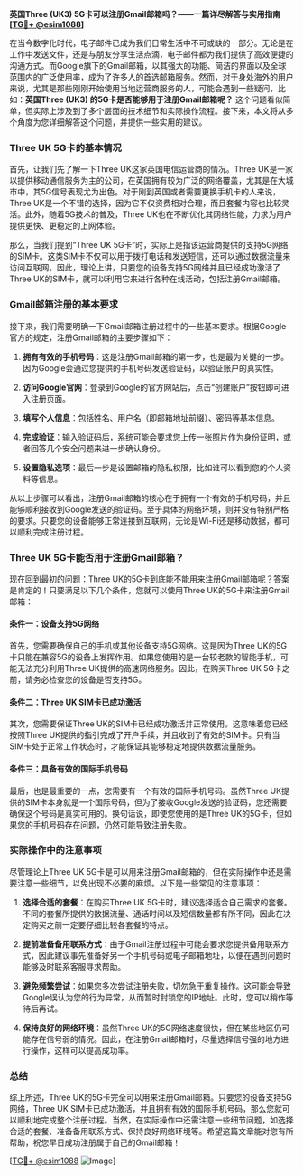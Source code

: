 **英国Three (UK3) 5G卡可以注册Gmail邮箱吗？——一篇详尽解答与实用指南[[TG💪+ @esim1088](https://t.me/s/esim1088)]**

在当今数字化时代，电子邮件已成为我们日常生活中不可或缺的一部分。无论是在工作中发送文件，还是与朋友分享生活点滴，电子邮件都为我们提供了高效便捷的沟通方式。而Google旗下的Gmail邮箱，以其强大的功能、简洁的界面以及全球范围内的广泛使用率，成为了许多人的首选邮箱服务。然而，对于身处海外的用户来说，尤其是那些刚刚开始使用当地运营商服务的人，可能会遇到一些疑问，比如：**英国Three (UK3) 的5G卡是否能够用于注册Gmail邮箱呢？** 这个问题看似简单，但实际上涉及到了多个层面的技术细节和实际操作流程。接下来，本文将从多个角度为您详细解答这个问题，并提供一些实用的建议。

### Three UK 5G卡的基本情况

首先，让我们先了解一下Three UK这家英国电信运营商的情况。Three UK是一家以提供移动通信服务为主的公司，在英国拥有较为广泛的网络覆盖，尤其是在大城市中，其5G信号表现尤为出色。对于刚到英国或者需要更换手机卡的人来说，Three UK是一个不错的选择，因为它不仅资费相对合理，而且套餐内容也比较灵活。此外，随着5G技术的普及，Three UK也在不断优化其网络性能，力求为用户提供更快、更稳定的上网体验。

那么，当我们提到“Three UK 5G卡”时，实际上是指该运营商提供的支持5G网络的SIM卡。这类SIM卡不仅可以用于拨打电话和发送短信，还可以通过数据流量来访问互联网。因此，理论上讲，只要您的设备支持5G网络并且已经成功激活了Three UK的SIM卡，就可以利用它来进行各种在线活动，包括注册Gmail邮箱。

### Gmail邮箱注册的基本要求

接下来，我们需要明确一下Gmail邮箱注册过程中的一些基本要求。根据Google官方的规定，注册Gmail邮箱的主要步骤如下：

1. **拥有有效的手机号码**：这是注册Gmail邮箱的第一步，也是最为关键的一步。因为Google会通过您提供的手机号码发送验证码，以验证账户的真实性。
   
2. **访问Google官网**：登录到Google的官方网站后，点击“创建账户”按钮即可进入注册页面。

3. **填写个人信息**：包括姓名、用户名（即邮箱地址前缀）、密码等基本信息。

4. **完成验证**：输入验证码后，系统可能会要求您上传一张照片作为身份证明，或者回答几个安全问题来进一步确认身份。

5. **设置隐私选项**：最后一步是设置邮箱的隐私权限，比如谁可以看到您的个人资料等信息。

从以上步骤可以看出，注册Gmail邮箱的核心在于拥有一个有效的手机号码，并且能够顺利接收到Google发送的验证码。至于具体的网络环境，则并没有特别严格的要求。只要您的设备能够正常连接到互联网，无论是Wi-Fi还是移动数据，都可以顺利完成注册过程。

### Three UK 5G卡能否用于注册Gmail邮箱？

现在回到最初的问题：Three UK的5G卡到底能不能用来注册Gmail邮箱呢？答案是肯定的！只要满足以下几个条件，您就可以使用Three UK的5G卡来注册Gmail邮箱：

#### 条件一：设备支持5G网络
首先，您需要确保自己的手机或其他设备支持5G网络。这是因为Three UK的5G卡只能在兼容5G的设备上发挥作用。如果您使用的是一台较老款的智能手机，可能无法充分利用Three UK提供的高速网络服务。因此，在购买Three UK 5G卡之前，请务必检查您的设备是否支持5G。

#### 条件二：Three UK SIM卡已成功激活
其次，您需要保证Three UK的SIM卡已经成功激活并正常使用。这意味着您已经按照Three UK提供的指引完成了开户手续，并且收到了有效的SIM卡。只有当SIM卡处于正常工作状态时，才能保证其能够稳定地提供数据流量服务。

#### 条件三：具备有效的国际手机号码
最后，也是最重要的一点，您需要有一个有效的国际手机号码。虽然Three UK提供的SIM卡本身就是一个国际号码，但为了接收Google发送的验证码，您还需要确保这个号码是真实可用的。换句话说，即使您使用的是Three UK的5G卡，但如果您的手机号码存在问题，仍然可能导致注册失败。

### 实际操作中的注意事项

尽管理论上Three UK 5G卡是可以用来注册Gmail邮箱的，但在实际操作中还是需要注意一些细节，以免出现不必要的麻烦。以下是一些常见的注意事项：

1. **选择合适的套餐**：在购买Three UK 5G卡时，建议选择适合自己需求的套餐。不同的套餐所提供的数据流量、通话时间以及短信数量都有所不同，因此在决定购买之前一定要仔细比较各套餐的特点。

2. **提前准备备用联系方式**：由于Gmail注册过程中可能会要求您提供备用联系方式，因此建议事先准备好另一个手机号码或电子邮箱地址，以便在遇到问题时能够及时联系客服寻求帮助。

3. **避免频繁尝试**：如果您多次尝试注册失败，切勿急于重复操作。这可能会导致Google误认为您的行为异常，从而暂时封锁您的IP地址。此时，您可以稍作等待后再试。

4. **保持良好的网络环境**：虽然Three UK的5G网络速度很快，但在某些地区仍可能存在信号弱的情况。因此，在注册Gmail邮箱时，尽量选择信号强的地方进行操作，这样可以提高成功率。

### 总结

综上所述，Three UK的5G卡完全可以用来注册Gmail邮箱。只要您的设备支持5G网络，Three UK SIM卡已成功激活，并且拥有有效的国际手机号码，那么您就可以顺利地完成整个注册过程。当然，在实际操作中还需注意一些细节问题，如选择合适的套餐、准备备用联系方式、保持良好网络环境等。希望这篇文章能对您有所帮助，祝您早日成功注册属于自己的Gmail邮箱！

[[TG💪+ @esim1088](https://t.me/s/esim1088) ![Image](https://i.postimg.cc/4NQfJmqS/Snipaste-2025-05-13-00-14-12.png)]